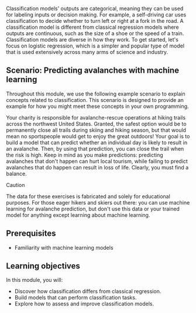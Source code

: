 Classification models' outputs are categorical, meaning they can be used for labeling inputs or decision making. For example, a self-driving car uses classification to decide whether to turn left or right at a fork in the road. A classification model is different from classical regression models where outputs are continuous, such as the size of a shoe or the speed of a train. Classification models are diverse in how they work. To get started, let's focus on logistic regression, which is a simpler and popular type of model that is used extensively across many arms of science and industry.

## Scenario: Predicting avalanches with machine learning

Throughout this module, we use the following example scenario to explain concepts related to classification. This scenario is designed to provide an example for how you might meet these concepts in your own programming.

Your charity is responsible for avalanche-rescue operations at hiking trails across the northwest United States. Granted, the safest option would be to permanently close all trails during skiing and hiking season, but that would mean no sportspeople would get to enjoy the great outdoors! Your goal is to build a model that can predict whether an individual day is likely to result in an avalanche. Then, by using that prediction, you can close the trail when the risk is high. Keep in mind as you make predictions: predicting avalanches that don't happen can hurt local tourism, while failing to predict avalanches that do happen can result in loss of life. Clearly, you must find a balance.

> [!CAUTION]
> The data for these exercises is fabricated and solely for educational purposes. For those eager hikers and skiers out there: you can use machine learning for avalanche prediction, but don't use this data or your trained model for anything except learning about machine learning.

## Prerequisites

* Familiarity with machine learning models

## Learning objectives

In this module, you will:

* Discover how classification differs from classical regression.
* Build models that can perform classification tasks.
* Explore how to assess and improve classification models.
